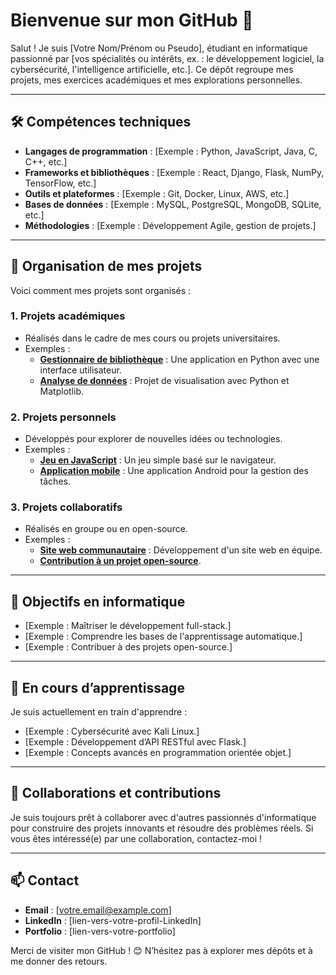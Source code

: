 # Bienvenue sur mon GitHub 👋

Salut ! Je suis [Votre Nom/Prénom ou Pseudo], étudiant en informatique passionné par [vos spécialités ou intérêts, ex. : le développement logiciel, la cybersécurité, l'intelligence artificielle, etc.]. Ce dépôt regroupe mes projets, mes exercices académiques et mes explorations personnelles.

---

## 🛠️ Compétences techniques

- **Langages de programmation** : [Exemple : Python, JavaScript, Java, C, C++, etc.]
- **Frameworks et bibliothèques** : [Exemple : React, Django, Flask, NumPy, TensorFlow, etc.]
- **Outils et plateformes** : [Exemple : Git, Docker, Linux, AWS, etc.]
- **Bases de données** : [Exemple : MySQL, PostgreSQL, MongoDB, SQLite, etc.]
- **Méthodologies** : [Exemple : Développement Agile, gestion de projets.]

---

## 📂 Organisation de mes projets

Voici comment mes projets sont organisés :

### 1. **Projets académiques**
- Réalisés dans le cadre de mes cours ou projets universitaires.
- Exemples :  
  - **[Gestionnaire de bibliothèque](lien-vers-repo)** : Une application en Python avec une interface utilisateur.
  - **[Analyse de données](lien-vers-repo)** : Projet de visualisation avec Python et Matplotlib.

### 2. **Projets personnels**
- Développés pour explorer de nouvelles idées ou technologies.
- Exemples :  
  - **[Jeu en JavaScript](lien-vers-repo)** : Un jeu simple basé sur le navigateur.
  - **[Application mobile](lien-vers-repo)** : Une application Android pour la gestion des tâches.

### 3. **Projets collaboratifs**
- Réalisés en groupe ou en open-source.
- Exemples :  
  - **[Site web communautaire](lien-vers-repo)** : Développement d'un site web en équipe.
  - **[Contribution à un projet open-source](lien-vers-repo)**.

---

## 🎯 Objectifs en informatique

- [Exemple : Maîtriser le développement full-stack.]
- [Exemple : Comprendre les bases de l'apprentissage automatique.]
- [Exemple : Contribuer à des projets open-source.]

---

## 🌱 En cours d’apprentissage

Je suis actuellement en train d'apprendre :  
- [Exemple : Cybersécurité avec Kali Linux.]
- [Exemple : Développement d’API RESTful avec Flask.]
- [Exemple : Concepts avancés en programmation orientée objet.]

---

## 🤝 Collaborations et contributions

Je suis toujours prêt à collaborer avec d'autres passionnés d'informatique pour construire des projets innovants et résoudre des problèmes réels. Si vous êtes intéressé(e) par une collaboration, contactez-moi !

---

## 📫 Contact

- **Email** : [votre.email@example.com]  
- **LinkedIn** : [lien-vers-votre-profil-LinkedIn]  
- **Portfolio** : [lien-vers-votre-portfolio]  

Merci de visiter mon GitHub ! 😊 N’hésitez pas à explorer mes dépôts et à me donner des retours.
